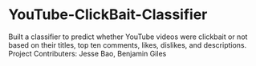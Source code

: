 # YouTube-ClickBait-Classifier
Built a classifier to predict whether YouTube videos were clickbait or not based on their titles, top ten comments, likes, dislikes, and descriptions.
Project Contributers: Jesse Bao, Benjamin Giles
